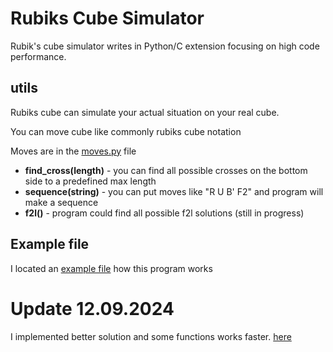 # Rubiks Cube Simulator

Rubik's cube simulator writes in Python/C extension focusing on high code performance.

## utils

Rubiks cube can simulate your actual situation on your real cube.

You can move cube like commonly rubiks cube notation

Moves are in the [moves.py](https://github.com/elkamill0/rubiks-cube-python/blob/main/moves.py) file

- **find_cross(length)** - you can find all possible crosses on the bottom side to a predefined max length
- **sequence(string)** - you can put moves like "R U B' F2" and program will make a sequence
- **f2l()** - program could find all possible f2l solutions (still in progress)

## Example file

I located an [example file](https://github.com/elkamill0/rubiks-cube-python/blob/main/main.py) how this program works



# Update 12.09.2024

I implemented better solution and some functions works faster.
[here](https://github.com/elkamill0/rubiks-cube-python/blob/main/cube_upgrade/main.py)